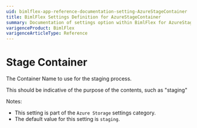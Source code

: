 ```yaml
---
uid: bimlflex-app-reference-documentation-setting-AzureStageContainer
title: BimlFlex Settings Definition for AzureStageContainer
summary: Documentation of settings option within BimlFlex for AzureStageContainer
varigenceProduct: BimlFlex
varigenceArticleType: Reference
---
```


# Stage Container

The Container Name to use for the staging process.

This should be indicative of the purpose of the contents, such as "staging"

Notes:

* This setting is part of the `Azure Storage` settings category.
* The default value for this setting is `staging`.
